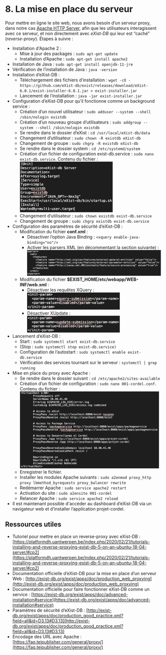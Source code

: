 # 8. La mise en place du serveur

Pour mettre en ligne le site web, nous avons besoin d’un serveur proxy, dans notre cas [Apache HTTP Server](https://httpd.apache.org/), afin que les utilisateurs interagissent avec ce serveur, et non directement avec *eXist-DB* qui leur est “caché” (*reverse-proxy*). Étapes à suivre :

- Installation d'Apache 2 :
  - Mise à jour des packages : `sudo apt-get update`
  - Installation d’Apache : `sudo apt-get install apache2`
- Installation de Java : `sudo apt-get install openjdk-11-jre`
- Vérification de l’installation de Java : `java -version`
- Installation d’eXist-DB :
  - Téléchargement des fichiers d’installation : `wget -cO - https://github.com/eXist-db/exist/releases/download/eXist-6.0.1/exist-installer-6.0.1.jar > exist-installer.jar`
  - Lancement de l’installation : `java -jar exist-installer.jar`
- Configuration d’eXist-DB pour qu’il fonctionne comme un background service :
  - Création d’un nouvel utilisateur : `sudo adduser --system --shell /sbin/nologin existdb`
  - Création d’un nouveau groupe d’utilisateurs : `sudo addgroup --system --shell /sbin/nologin existdb`
  - Se rendre dans le dossier d’eXist : `cd /usr/local/eXist-db/data`
  - Changement d’utilisateur : `sudo chown -R existdb eXist-db`
  - Changement de groupe : `sudo chgrp -R existdb eXist-db`
  - Se rendre dans le dossier system : `cd /etc/systemd/system`
  - Création d’un fichier de configuration exist-db.service : `sudo nano exist-db.service`. Contenu du fichier :
    <img src="images/08-Serveur-ExistService.png" width="300" alt="Configuration d'eXist-DB en tant que service"/>
  - Changement d’utilisateur : `sudo chown existdb exist-db.service`
  - Changement de groupe : `sudo chgrp existdb exist-db.service`
- Configuration des paramètres de sécurité d’eXist-DB :
  - Modification du fichier **conf.xml** :
    - Désactiver l’option Java Binding : `<xquery enable-java-binding="no"/>`
    - Activer les parsers XML (en décommentant la section suivante) :
      <img src="images/08-Serveur-XmlParser.png" width="500" alt="Activation des parsers XML"/>
  - Modification du fichier **$EXIST_HOME/etc/webapp/WEB-INF/web.xml** :
    - Désactiver les requêtes XQuery :
      <img src="images/08-Serveur-XquerySubmission.png" width="300" alt="Désactivation des requêtes xQuery"/>
    - Désactiver XUpdate :
      <img src="images/08-Serveur-XupdateStatements.png" width="300" alt="Désactivation de XUpdate"/>
- Lancement d’eXist-DB :
    - Start : `sudo systemctl start exist-db.service`
    - (Stop : `sudo systemctl stop exist-db.service)`
    - Configuration de l’autostart : `sudo systemctl enable exist-db.service`
    - Vérification des services tournant sur le serveur : `systemctl | grep running`
- Mise en place du proxy avec Apache :
    - Se rendre dans le dossier suivant : `cd /etc/apache2/sites-available`
    - Création d’un fichier de configuration : `sudo nano 001-cordel.conf`. Contenu du fichier :
      <img src="images/08-Serveur-ReverseProxy.png" width="450" alt="Configuration du proxy"/>
    - Enregistrer le fichier.
    - Installer les modules Apache suivants : `sudo a2enmod proxy_http proxy lbmethod_byrequests proxy_balancer rewrite`
    - Redémarrer Apache : `sudo service apache2 restart`
    - Activation du site : `sudo a2ensite 001-cordel`
    - Relancer Apache : `sudo service apache2 reload`
- Il est maintenant possible d'accéder au dashboard d’eXist-DB via un navigateur web et d’installer l’application projet-cordel.

## Ressources utiles
- Tutoriel pour mettre en place un reverse-proxy avec eXist-DB : [https://platformdh.uantwerpen.be/index.php/2020/02/21/tutorials-installing-and-reverse-proxying-exist-db-5-on-an-ubuntu-18-04-server/#cp2](https://platformdh.uantwerpen.be/index.php/2020/02/21/tutorials-installing-and-reverse-proxying-exist-db-5-on-an-ubuntu-18-04-server/#cp2)
- Documentation officielle d’eXist-DB pour la mise en place d’un serveur Web : [http://exist-db.org/exist/apps/doc/production_web_proxying](http://exist-db.org/exist/apps/doc/production_web_proxying)
- Documentation officielle pour faire fonctionner eXist-DB comme un service : [https://exist-db.org/exist/apps/doc/advanced-installation#service](https://exist-db.org/exist/apps/doc/advanced-installation#service) 
- Paramètres de sécurité d’eXist-DB : [http://exist-db.org/exist/apps/doc/production_good_practice.xml?field=all&id=D3.13#D3.13](http://exist-db.org/exist/apps/doc/production_good_practice.xml?field=all&id=D3.13#D3.13)
- Encodage des URL avec Apache : [https://faq.teipublisher.com/general/proxy/](https://faq.teipublisher.com/general/proxy/)




